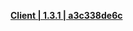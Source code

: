 **[Client | 1.3.1 | a3c338de6c ](https://hk4e-download.oss-cn-shanghai.aliyuncs.com/client_app/pc/YuanShen_CB1.3.1_a3c338de6c.zip)**